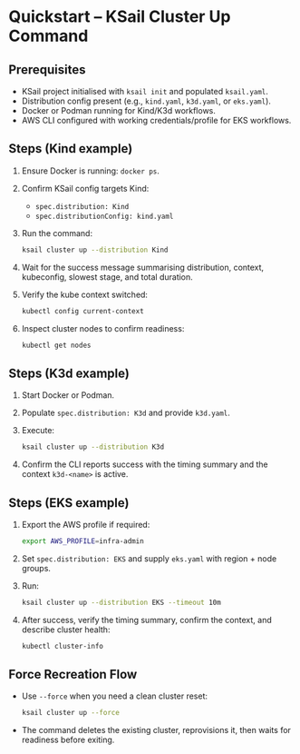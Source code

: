 # Quickstart – KSail Cluster Up Command

## Prerequisites

- KSail project initialised with `ksail init` and populated `ksail.yaml`.
- Distribution config present (e.g., `kind.yaml`, `k3d.yaml`, or `eks.yaml`).
- Docker or Podman running for Kind/K3d workflows.
- AWS CLI configured with working credentials/profile for EKS workflows.

## Steps (Kind example)

1. Ensure Docker is running: `docker ps`.
2. Confirm KSail config targets Kind:
   - `spec.distribution: Kind`
   - `spec.distributionConfig: kind.yaml`
3. Run the command:

   ```bash
   ksail cluster up --distribution Kind
   ```

4. Wait for the success message summarising distribution, context, kubeconfig, slowest stage, and total duration.
5. Verify the kube context switched:

   ```bash
   kubectl config current-context
   ```

6. Inspect cluster nodes to confirm readiness:

   ```bash
   kubectl get nodes
   ```

## Steps (K3d example)

1. Start Docker or Podman.
2. Populate `spec.distribution: K3d` and provide `k3d.yaml`.
3. Execute:

   ```bash
   ksail cluster up --distribution K3d
   ```

4. Confirm the CLI reports success with the timing summary and the context `k3d-<name>` is active.

## Steps (EKS example)

1. Export the AWS profile if required:

   ```bash
   export AWS_PROFILE=infra-admin
   ```

2. Set `spec.distribution: EKS` and supply `eks.yaml` with region + node groups.
3. Run:

   ```bash
   ksail cluster up --distribution EKS --timeout 10m
   ```

4. After success, verify the timing summary, confirm the context, and describe cluster health:

   ```bash
   kubectl cluster-info
   ```

## Force Recreation Flow

- Use `--force` when you need a clean cluster reset:

   ```bash
   ksail cluster up --force
   ```

- The command deletes the existing cluster, reprovisions it, then waits for readiness before exiting.
